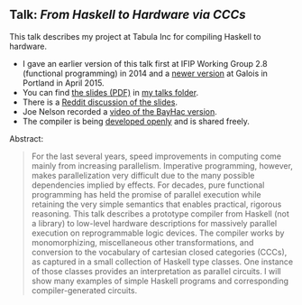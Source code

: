 ## Talk: *From Haskell to Hardware via CCCs*

This talk describes my project at Tabula Inc for compiling Haskell to hardware.

*   I gave an earlier version of this talk first at IFIP Working Group 2.8 (functional programming) in 2014 and a [newer version](https://galois.com/blog/2015/04/tech-talk-haskell-hardware-via-cccs/) at Galois in Portland in April 2015.
*   You can find [the slides (PDF)](http://conal.net/talks/haskell-to-hardware.pdf) in [my talks folder](http://conal.net/talks/).
*   There is a [Reddit discussion of the slides](https://www.reddit.com/r/haskell/comments/31yy5z/from_haskell_to_hardware_via_cccs/).
*   Joe Nelson recorded a [video of the BayHac version](http://begriffs.com/posts/2015-06-28-haskell-to-hardware.html).
*   The compiler is being [developed openly](https://github.com/conal/lambda-ccc/) and is shared freely.

Abstract:

 <blockquote>

For the last several years, speed improvements in computing come mainly from increasing parallelism. Imperative programming, however, makes parallelization very difficult due to the many possible dependencies implied by effects. For decades, pure functional programming has held the promise of parallel execution while retaining the very simple semantics that enables practical, rigorous reasoning. This talk describes a prototype compiler from Haskell (not a library) to low-level hardware descriptions for massively parallel execution on reprogrammable logic devices. The compiler works by monomorphizing, miscellaneous other transformations, and conversion to the vocabulary of cartesian closed categories (CCCs), as captured in a small collection of Haskell type classes. One instance of those classes provides an interpretation as parallel circuits. I will show many examples of simple Haskell programs and corresponding compiler-generated circuits.

 </blockquote>
